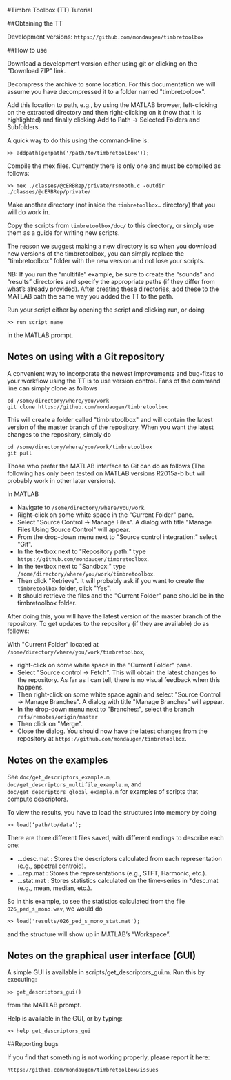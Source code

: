 #Timbre Toolbox (TT) Tutorial

##Obtaining the TT

Development versions:
`https://github.com/mondaugen/timbretoolbox`

##How to use

Download a development version either using git or clicking on the "Download
ZIP" link.

Decompress the archive to some location. For this documentation we will assume
you have decompressed it to a folder named "timbretoolbox".

Add this location to path, e.g., by using the MATLAB browser, left-clicking on
the extracted directory and then right-clicking on it (now that it is
highlighted) and finally clicking Add to Path -> Selected Folders and
Subfolders.

A quick way to do this using the command-line is:

```
>> addpath(genpath('/path/to/timbretoolbox'));
```

Compile the mex files. Currently there is only one and must be compiled as
follows:

```
>> mex ./classes/@cERBRep/private/rsmooth.c -outdir ./classes/@cERBRep/private/
```

Make another directory (not inside the `timbretoolbox…` directory) that you will
do work in.

Copy the scripts from `timbretoolbox/doc/` to this directory, or simply use them
as a guide for writing new scripts.

The reason we suggest making a new directory is so when you download new
versions of the timbretoolbox, you can simply replace the "timbretoolbox" folder
with the new version and not lose your scripts.

NB: If you run the “multifile” example, be sure to create the “sounds” and
“results” directories and specify the appropriate paths (if they differ from
what’s already provided). After creating these directories, add these to the
MATLAB path the same way you added the TT to the path.

Run your script either by opening the script and clicking run, or doing
```
>> run script_name
```
in the MATLAB prompt.

## Notes on using with a Git repository

A convenient way to incorporate the newest improvements and bug-fixes to your
workflow using the TT is to use version control. Fans of the command line can
simply clone as follows

```
cd /some/directory/where/you/work
git clone https://github.com/mondaugen/timbretoolbox
```

This will create a folder called "timbretoolbox" and will contain the latest
version of the master branch of the repository. When you want the latest changes
to the repository, simply do

```
cd /some/directory/where/you/work/timbretoolbox
git pull
```
Those who prefer the MATLAB interface to Git can do as follows (The following
has only been tested on MATLAB versions R2015a-b but will probably work in other
later versions).

In MATLAB
- Navigate to `/some/directory/where/you/work`.
- Right-click on some white space in the "Current Folder" pane.
- Select "Source Control -> Manage Files".
A dialog with title "Manage Files Using Source Control" will appear.
- From the drop-down menu next to "Source control integration:" select "Git".
- In the textbox next to "Repository path:" type `https://github.com/mondaugen/timbretoolbox`.
- In the textbox next to "Sandbox:" type
  `/some/directory/where/you/work/timbretoolbox`.
- Then click "Retrieve". It will probably ask if you want to create the
  `timbretoolbox` folder, click "Yes".
- It should retrieve the files and the "Current Folder" pane should be in the
  timbretoolbox folder.

After doing this, you will have the latest version of the master branch of the
repository. To get updates to the repository (if they are available) do as
follows:

With "Current Folder" located at `/some/directory/where/you/work/timbretoolbox`,
- right-click on some white space in the "Current Folder" pane.
- Select "Source control -> Fetch". This will obtain the latest changes to the
  repository. As far as I can tell, there is no visual feedback when this
  happens.
- Then right-click on some white space again and select "Source Control ->
  Manage Branches".
A dialog with title "Manage Branches" will appear.
- In the drop-down menu next to "Branches:", select the branch
  `refs/remotes/origin/master`
- Then click on "Merge".
- Close the dialog.
You should now have the latest changes from the repository at
`https://github.com/mondaugen/timbretoolbox`.

## Notes on the examples

See `doc/get_descriptors_example.m`, `doc/get_descriptors_multifile_example.m`, and
`doc/get_descriptors_global_example.m` for examples of scripts that compute
descriptors.

To view the results, you have to load the structures into memory by doing
```
>> load(‘path/to/data’);
```
There are three different files saved, with different endings to describe each
one:

- ...desc.mat : Stores the descriptors calculated from each representation
  (e.g., spectral centroid).
- ...rep.mat : Stores the representations (e.g., STFT, Harmonic, etc.).
- ...stat.mat : Stores statistics calculated on the time-series in \*desc.mat
  (e.g., mean, median, etc.).

So in this example, to see the statistics calculated from the file
`026_ped_s_mono.wav`, we would do
```
>> load('results/026_ped_s_mono_stat.mat');
```
and the structure will show up in MATLAB’s “Workspace”.

## Notes on the graphical user interface (GUI)

A simple GUI is available in scripts/get_descriptors_gui.m.
Run this by executing:
```
>> get_descriptors_gui()
```
from the MATLAB prompt.

Help is available in the GUI, or by typing:
```
>> help get_descriptors_gui
```

##Reporting bugs

If you find that something is not working properly, please report it here:

`https://github.com/mondaugen/timbretoolbox/issues`
